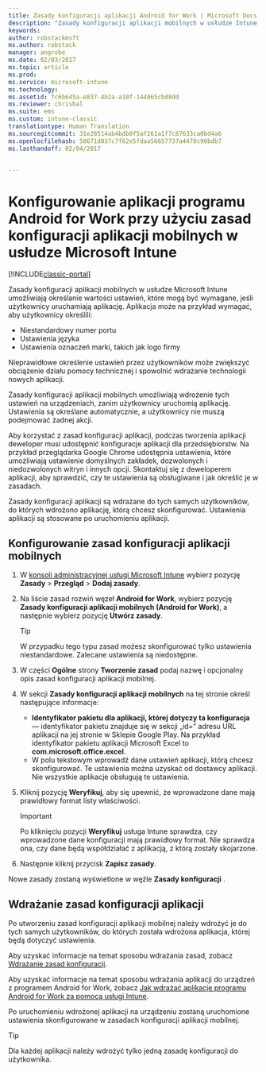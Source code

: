 ```yaml
---
title: Zasady konfiguracji aplikacji Android for Work | Microsoft Docs
description: "Zasady konfiguracji aplikacji mobilnych w usłudze Intune umożliwiają określanie wartości ustawień, które mogą być wymagane, jeśli użytkownicy uruchamiają aplikację programu Android for Work."
keywords: 
author: robstackmsft
ms.author: robstack
manager: angrobe
ms.date: 02/03/2017
ms.topic: article
ms.prod: 
ms.service: microsoft-intune
ms.technology: 
ms.assetid: fc6b645a-e837-4b2a-a10f-144065cbd8dd
ms.reviewer: chrisbal
ms.suite: ems
ms.custom: intune-classic
translationtype: Human Translation
ms.sourcegitcommit: 31e28514ab4bdb0f5af261a1f7c87633ca0bd4a6
ms.openlocfilehash: 58671d037c7f62e5fdaa56657737a4470c90bdb7
ms.lasthandoff: 02/04/2017


---
```


# <a name="configure-android-for-work-apps-with-mobile-app-configuration-policies-in-microsoft-intune"></a>Konfigurowanie aplikacji programu Android for Work przy użyciu zasad konfiguracji aplikacji mobilnych w usłudze Microsoft Intune

[!INCLUDE[classic-portal](../includes/classic-portal.md)]

Zasady konfiguracji aplikacji mobilnych w usłudze Microsoft Intune umożliwiają określanie wartości ustawień, które mogą być wymagane, jeśli użytkownicy uruchamiają aplikację. Aplikacja może na przykład wymagać, aby użytkownicy określili:

-   Niestandardowy numer portu
-   Ustawienia języka
-   Ustawienia oznaczeń marki, takich jak logo firmy

Nieprawidłowe określenie ustawień przez użytkowników może zwiększyć obciążenie działu pomocy technicznej i spowolnić wdrażanie technologii nowych aplikacji.

Zasady konfiguracji aplikacji mobilnych umożliwiają wdrożenie tych ustawień na urządzeniach, zanim użytkownicy uruchomią aplikację. Ustawienia są określane automatycznie, a użytkownicy nie muszą podejmować żadnej akcji.

Aby korzystać z zasad konfiguracji aplikacji, podczas tworzenia aplikacji deweloper musi udostępnić konfiguracje aplikacji dla przedsiębiorstw. Na przykład przeglądarka Google Chrome udostępnia ustawienia, które umożliwiają ustawienie domyślnych zakładek, dozwolonych i niedozwolonych witryn i innych opcji. Skontaktuj się z deweloperem aplikacji, aby sprawdzić, czy te ustawienia są obsługiwane i jak określić je w zasadach.

Zasady konfiguracji aplikacji są wdrażane do tych samych użytkowników, do których wdrożono aplikację, którą chcesz skonfigurować. Ustawienia aplikacji są stosowane po uruchomieniu aplikacji.

## <a name="configure-a-mobile-app-configuration-policy"></a>Konfigurowanie zasad konfiguracji aplikacji mobilnych

1.  W [konsoli administracyjnej usługi Microsoft Intune](https://manage.microsoft.com) wybierz pozycję **Zasady** &gt; **Przegląd** &gt; **Dodaj zasady**.

2.  Na liście zasad rozwiń węzeł **Android for Work**, wybierz pozycję **Zasady konfiguracji aplikacji mobilnych (Android for Work)**, a następnie wybierz pozycję **Utwórz zasady**.

    > [!TIP]
    > W przypadku tego typu zasad możesz skonfigurować tylko ustawienia niestandardowe. Zalecane ustawienia są niedostępne.

3.  W części **Ogólne** strony **Tworzenie zasad** podaj nazwę i opcjonalny opis zasad konfiguracji aplikacji mobilnej.

4. W sekcji **Zasady konfiguracji aplikacji mobilnych** na tej stronie określ następujące informacje:
    - **Identyfikator pakietu dla aplikacji, której dotyczy ta konfiguracja** — identyfikator pakietu znajduje się w sekcji „id=” adresu URL aplikacji na jej stronie w Sklepie Google Play. Na przykład identyfikator pakietu aplikacji Microsoft Excel to **com.microsoft.office.excel**.
    - W polu tekstowym wprowadź dane ustawień aplikacji, którą chcesz skonfigurować. Te ustawienia można uzyskać od dostawcy aplikacji. Nie wszystkie aplikacje obsługują te ustawienia.
5.  Kliknij pozycję **Weryfikuj**, aby się upewnić, że wprowadzone dane mają prawidłowy format listy właściwości.

    > [!IMPORTANT]
    > Po kliknięciu pozycji **Weryfikuj** usługa Intune sprawdza, czy wprowadzone dane konfiguracji mają prawidłowy format. Nie sprawdza ona, czy dane będą współdziałać z aplikacją, z którą zostały skojarzone.

6.  Następnie kliknij przycisk **Zapisz zasady**.

Nowe zasady zostaną wyświetlone w węźle **Zasady konfiguracji** .


## <a name="deploy-the-app-configuration-policy"></a>Wdrażanie zasad konfiguracji aplikacji
Po utworzeniu zasad konfiguracji aplikacji mobilnej należy wdrożyć je do tych samych użytkowników, do których została wdrożona aplikacja, której będą dotyczyć ustawienia.

Aby uzyskać informacje na temat sposobu wdrażania zasad, zobacz [Wdrażanie zasad konfiguracji](/intune/deploy-use/manage-settings-and-features-on-your-devices-with-microsoft-intune-policies#deploy-a-configuration-policy).

Aby uzyskać informacje na temat sposobu wdrażania aplikacji do urządzeń z programem Android for Work, zobacz [Jak wdrażać aplikacje programu Android for Work za pomocą usługi Intune](android-for-work-apps.md).

Po uruchomieniu wdrożonej aplikacji na urządzeniu zostaną uruchomione ustawienia skonfigurowane w zasadach konfiguracji aplikacji mobilnej.

> [!TIP]
> Dla każdej aplikacji należy wdrożyć tylko jedną zasadę konfiguracji do użytkownika.

